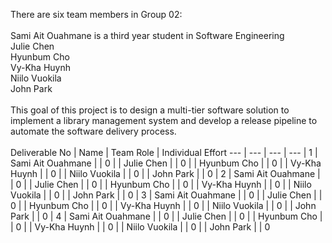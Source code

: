There are six team members in Group 02: <br />
<br />
Sami Ait Ouahmane is a third year student in Software Engineering <br />
Julie Chen <br />
Hyunbum Cho <br />
Vy-Kha Huynh <br />
Niilo Vuokila <br />
John Park <br />
<br />
This goal of this project is to design a multi-tier software solution to implement a library management system and develop a release pipeline to automate the software delivery process. <br />
<br />
Deliverable No | Name | Team Role | Individual Effort
--- | --- | --- | ---
| 1 | Sami Ait Ouahmane |  | 0
| | Julie Chen |  | 0
| | Hyunbum Cho |  | 0
| | Vy-Kha Huynh |  | 0
| | Niilo Vuokila |  | 0
| | John Park |  | 0
| 2 | Sami Ait Ouahmane |  | 0
| | Julie Chen |  | 0
| | Hyunbum Cho |  | 0
| | Vy-Kha Huynh |  | 0
| | Niilo Vuokila |  | 0
| | John Park |  | 0
| 3 | Sami Ait Ouahmane |  | 0
| | Julie Chen |  | 0
| | Hyunbum Cho |  | 0
| | Vy-Kha Huynh |  | 0
| | Niilo Vuokila |  | 0
| | John Park |  | 0
| 4 | Sami Ait Ouahmane |  | 0
| | Julie Chen |  | 0
| | Hyunbum Cho |  | 0
| | Vy-Kha Huynh |  | 0
| | Niilo Vuokila |  | 0
| | John Park |  | 0
 
 
 

